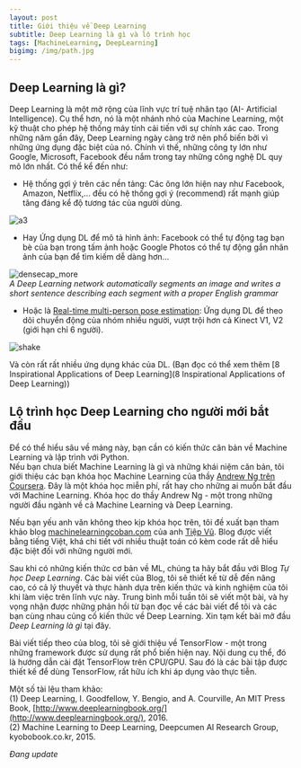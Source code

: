 ```yaml
---
layout: post
title: Giới thiệu về Deep Learning
subtitle: Deep Learning là gì và lộ trình học
tags: [MachineLearning, DeepLearning] 
bigimg: /img/path.jpg
---
```

## Deep Learning là gì?        
Deep Learning là một mở rộng của lĩnh vực trí tuệ nhân tạo (AI- Artificial Intelligence). Cụ thể hơn, nó là một nhánh nhỏ của Machine Learning, một kỹ thuật cho phép hệ thống máy tính cải tiến với sự chính xác cao. Trong những năm gần đây, Deep Learning ngày càng trở nên phổ biến bởi vì những ứng dụng đặc biệt của nó. Chính vì thế, những công ty lớn như Google, Microsoft, Facebook đều nắm trong tay những công nghệ DL quy mô lớn nhất. Có thể kể đến như:   
- Hệ thống gợi ý trên các nền tảng: Các ông lớn hiện nay như Facebook, Amazon, Netflix,... đều có hệ thống gợi ý (recommend) rất mạnh giúp tăng đáng kể độ tương tác của người dùng.   

![a3](https://user-images.githubusercontent.com/30632486/29128937-457c1256-7d60-11e7-913e-c0f6fca767a1.jpg)

- Hay Ứng dụng DL để mô tả hình ảnh: Facebook có thể tự động tag bạn bè của bạn trong tấm ảnh hoặc Google Photos có thể tự động gắn nhãn ảnh của bạn để tìm kiếm dễ dàng hơn...  

![densecap_more](https://user-images.githubusercontent.com/30632486/29109834-786abbcc-7d1f-11e7-9a12-1f58b030e7bf.jpg)       
*A Deep Learning network automatically segments an image and writes a short sentence describing each segment with a proper English grammar* 

- Hoặc là [Real-time multi-person pose estimation](https://www.youtube.com/watch?v=pW6nZXeWlGM): Ứng dụng DL để theo dõi chuyển động của nhóm nhiều người, vượt trội hơn cả Kinect V1, V2 (giới hạn chỉ 6 người).  

![shake](https://user-images.githubusercontent.com/30632486/29120605-fe6c2afa-7d45-11e7-8b44-06f1a013394c.gif)  

Và còn rất rất nhiều ứng dụng khác của DL. (Bạn đọc có thể xem thêm [8 Inspirational Applications of Deep Learning](8 Inspirational Applications of Deep Learning))  

## Lộ trình học Deep Learning cho người mới bắt đầu                 
Để có thể hiểu sâu về mảng này, bạn cần có kiến thức căn bản về Machine Learning và lập trình với Python.             
Nếu bạn chưa biết Machine Learning là gì và những khái niệm căn bản, tôi giới thiệu các bạn khóa học Machine Learning của thầy [Andrew Ng trên Coursera](https://www.coursera.org/learn/machine-learning).
Đây là một khóa học miễn phí, rất hay cho những ai muốn bắt đầu với Machine Learning. Khóa học do thầy Andrew Ng - một trong những người đầu ngành về cả Machine Learning và Deep Learning.  

Nếu bạn yếu anh văn không theo kịp khóa học trên, tôi đề xuất bạn tham khảo blog [machinelearningcoban.com](machinelearningcoban.com) của anh [Tiệp Vũ](http://www.personal.psu.edu/thv102/). Blog được viết bằng tiếng Việt, khá chi tiết với nhiều thuật toán có kèm code rất dễ hiểu đặc biệt đối với những người mới. 

Sau khi có những kiến thức cơ bản về ML, chúng ta hãy bắt đầu với Blog *Tự học Deep Learning*. Các bài viết của Blog, tôi sẽ thiết kế từ dễ đến nâng cao, có cả lý thuyết và thực hành dựa trên kiến thức và kinh nghiệm của tôi khi làm việc trên lĩnh vực này. Trung bình mỗi tuần tôi sẽ viết một bài, và hy vọng nhận được những phản hồi từ bạn đọc về các bài viết để tôi và các bạn cùng nhau củng cố kiến thức về Deep Learning. Xin tạm kết bài mở đầu *Deep Learning là gì* tại đây.

Bài viết tiếp theo của blog, tôi sẽ giới thiệu về TensorFlow - một trong những framework được sử dụng rất phổ biến hiện nay. Nội dung cụ thể, đó là hướng dẫn cài đặt TensorFlow trên CPU/GPU. Sau đó là các bài tập được thiết kế để dùng TensorFlow, rất hữu ích khi áp dụng vào thực tiễn.           
 
Một số tài lệu tham khảo:     
(1) Deep Learning, I. Goodfellow, Y. Bengio, and A. Courville, An MIT Press Book, [http://www.deeplearningbook.org/](http://www.deeplearningbook.org/), 2016.   
(2) Machine Learning to Deep Learning, Deepcumen AI Research Group, kyobobook.co.kr, 2015.  

*Đang update*
